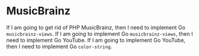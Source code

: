 # MusicBrainz

If I am going to get rid of PHP MusicBrainz, then I need to implement Go
`musicbrainz-views`. If I am going to implement Go `musicbrainz-views`, then I
need to implement Go YouTube. If I am going to implement Go YouTube, then I need
to implement Go `color-string`.
